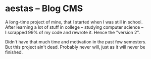 # aestas – Blog CMS

A long-time project of mine, that I started when I was still in school.  
After learning a lot of stuff in college – studying computer science –  
I scrapped 99% of my code and rewrote it. Hence the "version 2".

Didn't have that much time and motivation in the past few semesters.  
But this project ain't dead. Probably never will, just as it will never be finished.
